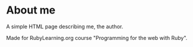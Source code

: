 About me
========

A simple HTML page describing me, the author.

Made for RubyLearning.org course "Programming for the web with Ruby".
